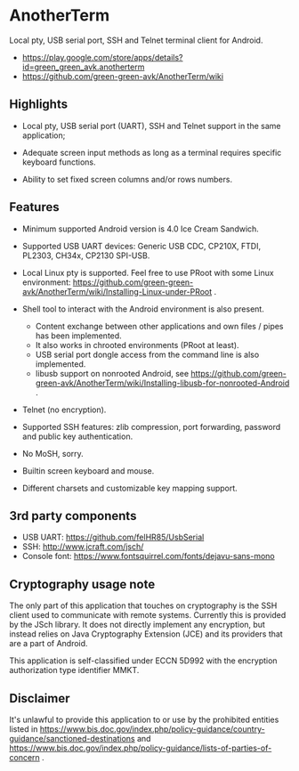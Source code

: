 # AnotherTerm

Local pty, USB serial port, SSH and Telnet terminal client for Android.

* https://play.google.com/store/apps/details?id=green_green_avk.anotherterm
* https://github.com/green-green-avk/AnotherTerm/wiki


## Highlights

* Local pty, USB serial port (UART), SSH and Telnet support in the same application;

* Adequate screen input methods as long as a terminal requires specific keyboard functions.

* Ability to set fixed screen columns and/or rows numbers.


## Features

* Minimum supported Android version is 4.0 Ice Cream Sandwich.

* Supported USB UART devices: Generic USB CDC, CP210X, FTDI, PL2303, CH34x, CP2130 SPI-USB.

* Local Linux pty is supported. Feel free to use PRoot with some Linux environment:
https://github.com/green-green-avk/AnotherTerm/wiki/Installing-Linux-under-PRoot .

* Shell tool to interact with the Android environment is also present.
   - Content exchange between other applications and own files / pipes has been implemented.
   - It also works in chrooted environments (PRoot at least).
   - USB serial port dongle access from the command line is also implemented.
   - libusb support on nonrooted Android, see https://github.com/green-green-avk/AnotherTerm/wiki/Installing-libusb-for-nonrooted-Android .

* Telnet (no encryption).

* Supported SSH features: zlib compression, port forwarding, password and public key authentication.

* No MoSH, sorry.

* Builtin screen keyboard and mouse.

* Different charsets and customizable key mapping support.


## 3rd party components

* USB UART: https://github.com/felHR85/UsbSerial
* SSH: http://www.jcraft.com/jsch/
* Console font: https://www.fontsquirrel.com/fonts/dejavu-sans-mono


## Cryptography usage note

The only part of this application that touches on cryptography is the SSH client used to
communicate with remote systems. Currently this is provided by the JSch library.
It does not directly implement any encryption,
but instead relies on Java Cryptography Extension (JCE) and its providers that are a part of Android.

This application is self-classified under ECCN 5D992 with the encryption authorization
type identifier MMKT.


## Disclaimer

It's unlawful to provide this application to or use by the prohibited entities listed in
https://www.bis.doc.gov/index.php/policy-guidance/country-guidance/sanctioned-destinations
and
https://www.bis.doc.gov/index.php/policy-guidance/lists-of-parties-of-concern
.
